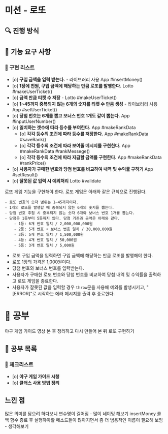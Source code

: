 # 미션 - 로또

## 🔍 진행 방식

## 🚀 기능 요구 사항

### 🚨 구현 리스트

- [o] **구입 금액을 입력 받는다.** - 라이브러리 사용 App #insertMoney()
- [o] **1장에 천원, 구입 금액에 해당하는 만큼 로또를 발행한다.** Lotto #makeUserTicket()
- [o] **금액 만큼 티켓 수 저장** -  Lotto #makeUserTicket()
- [o] **1~45까지 중복되지 않는 6개의 숫자를 티켓 수 만큼 생성** - 라이브러리 사용 App #setUserTicket()
- [o] **당첨 번호는 6개를 뽑고 보너스 번호 1개도 같이 뽑는다.** App #inputUserNumber()
- [o] **일치하는 갯수에 따라 등수를 부여한다.** App #makeRankData
  - [o] **각각 등수의 조건에 따라 등수를 저장한다.** App #makeRankData #saveRank()
  - [o] **각각 등수의 조건에 따라 보여줄 메시지를 구현한다.** App #makeRankData #rankMessege()
  - [o] **각각 등수의 조건에 따라 지급할 금액를 구현한다.** App #makeRankData #rankPrice()
- [o] **사용자가 구매한 번호와 당첨 번호를 비교하여 내역 및 수익률 구하기** App #setResult()
- [o] **잘못된 값 입력 시 예외처리** Lotto #validate

로또 게임 기능을 구현해야 한다. 로또 게임은 아래와 같은 규칙으로 진행된다.

```
- 로또 번호의 숫자 범위는 1~45까지이다.
- 1개의 로또를 발행할 때 중복되지 않는 6개의 숫자를 뽑는다.
- 당첨 번호 추첨 시 중복되지 않는 숫자 6개와 보너스 번호 1개를 뽑는다.
- 당첨은 1등부터 5등까지 있다. 당첨 기준과 금액은 아래와 같다.
    - 1등: 6개 번호 일치 / 2,000,000,000원
    - 2등: 5개 번호 + 보너스 번호 일치 / 30,000,000원
    - 3등: 5개 번호 일치 / 1,500,000원
    - 4등: 4개 번호 일치 / 50,000원
    - 5등: 3개 번호 일치 / 5,000원
```

- 로또 구입 금액을 입력하면 구입 금액에 해당하는 만큼 로또를 발행해야 한다.
- 로또 1장의 가격은 1,000원이다.
- 당첨 번호와 보너스 번호를 입력받는다.
- 사용자가 구매한 로또 번호와 당첨 번호를 비교하여 당첨 내역 및 수익률을 출력하고 로또 게임을 종료한다.
- 사용자가 잘못된 값을 입력할 경우 `throw`문을 사용해 예외를 발생시키고, "[ERROR]"로 시작하는 에러 메시지를 출력 후 종료한다.



# 🚀 공부

야구 게임 가이드 영상 본 후 정리하고 다시 만들어 본 뒤 로또 구현하기

## 🧾 공부 목록

### 🚨 체크리스트

- [o] **야구 게임 가이드 시청**
- [o] **클래스 사용 방법 정리**

## 느낀 점
많은 의미를 담으려 하다보니 변수명이 길어짐 - 많이 네이밍 해보기
insertMoney 콜백 함수 종료 후 실행햐아할 메소드들이 많아지면서 좀 더 범용적인 이름이 필요해 보임 - 생각해보기